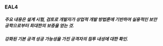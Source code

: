 ### EAL4
##### 주요 내용은 설계 시험, 검토로 개발자가 상업적 개발 방법론에 기반하여 실용적인 보안공학으로부터 최대한의 보증을 얻는 것.
##### 강화된 기본 공격 성공 가능성을 가진 공격자의 침투 내성에 대한 확인.
